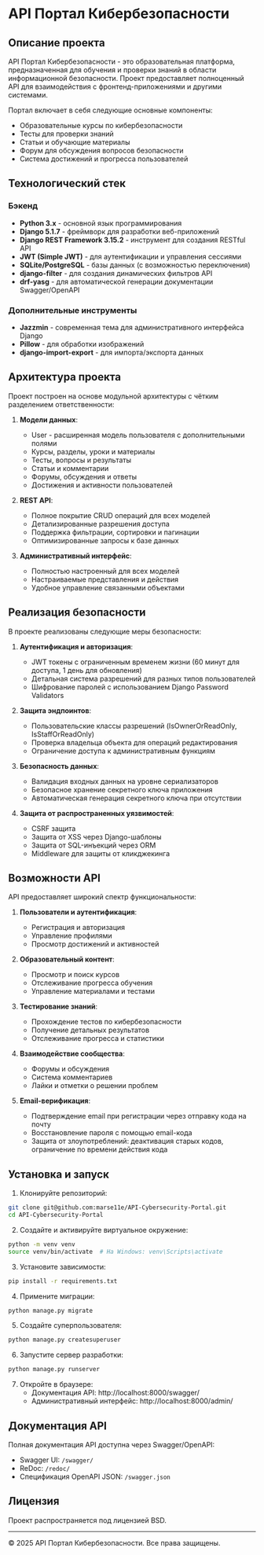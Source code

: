 # API Портал Кибербезопасности

## Описание проекта

API Портал Кибербезопасности - это образовательная платформа, предназначенная для обучения и проверки знаний в области информационной безопасности. Проект предоставляет полноценный API для взаимодействия с фронтенд-приложениями и другими системами.

Портал включает в себя следующие основные компоненты:
- Образовательные курсы по кибербезопасности
- Тесты для проверки знаний
- Статьи и обучающие материалы
- Форум для обсуждения вопросов безопасности
- Система достижений и прогресса пользователей

## Технологический стек

### Бэкенд
- **Python 3.x** - основной язык программирования
- **Django 5.1.7** - фреймворк для разработки веб-приложений
- **Django REST Framework 3.15.2** - инструмент для создания RESTful API
- **JWT (Simple JWT)** - для аутентификации и управления сессиями
- **SQLite/PostgreSQL** - базы данных (с возможностью переключения)
- **django-filter** - для создания динамических фильтров API
- **drf-yasg** - для автоматической генерации документации Swagger/OpenAPI

### Дополнительные инструменты
- **Jazzmin** - современная тема для административного интерфейса Django
- **Pillow** - для обработки изображений
- **django-import-export** - для импорта/экспорта данных

## Архитектура проекта

Проект построен на основе модульной архитектуры с чётким разделением ответственности:

1. **Модели данных**:
   - User - расширенная модель пользователя с дополнительными полями
   - Курсы, разделы, уроки и материалы
   - Тесты, вопросы и результаты
   - Статьи и комментарии
   - Форумы, обсуждения и ответы
   - Достижения и активности пользователей

2. **REST API**:
   - Полное покрытие CRUD операций для всех моделей
   - Детализированные разрешения доступа
   - Поддержка фильтрации, сортировки и пагинации
   - Оптимизированные запросы к базе данных

3. **Административный интерфейс**:
   - Полностью настроенный для всех моделей
   - Настраиваемые представления и действия
   - Удобное управление связанными объектами

## Реализация безопасности

В проекте реализованы следующие меры безопасности:

1. **Аутентификация и авторизация**:
   - JWT токены с ограниченным временем жизни (60 минут для доступа, 1 день для обновления)
   - Детальная система разрешений для разных типов пользователей
   - Шифрование паролей с использованием Django Password Validators

2. **Защита эндпоинтов**:
   - Пользовательские классы разрешений (IsOwnerOrReadOnly, IsStaffOrReadOnly)
   - Проверка владельца объекта для операций редактирования
   - Ограничение доступа к административным функциям

3. **Безопасность данных**:
   - Валидация входных данных на уровне сериализаторов
   - Безопасное хранение секретного ключа приложения
   - Автоматическая генерация секретного ключа при отсутствии

4. **Защита от распространенных уязвимостей**:
   - CSRF защита
   - Защита от XSS через Django-шаблоны
   - Защита от SQL-инъекций через ORM
   - Middleware для защиты от кликджекинга

## Возможности API

API предоставляет широкий спектр функциональности:

1. **Пользователи и аутентификация**:
   - Регистрация и авторизация
   - Управление профилями
   - Просмотр достижений и активностей

2. **Образовательный контент**:
   - Просмотр и поиск курсов
   - Отслеживание прогресса обучения
   - Управление материалами и тестами

3. **Тестирование знаний**:
   - Прохождение тестов по кибербезопасности
   - Получение детальных результатов
   - Отслеживание прогресса и статистики

4. **Взаимодействие сообщества**:
   - Форумы и обсуждения
   - Система комментариев
   - Лайки и отметки о решении проблем

5. **Email-верификация**:
   - Подтверждение email при регистрации через отправку кода на почту
   - Восстановление пароля с помощью email-кода
   - Защита от злоупотреблений: деактивация старых кодов, ограничение по времени действия кода

## Установка и запуск

1. Клонируйте репозиторий:
```bash
git clone git@github.com:marse11e/API-Cybersecurity-Portal.git
cd API-Cybersecurity-Portal
```

2. Создайте и активируйте виртуальное окружение:
```bash
python -m venv venv
source venv/bin/activate  # На Windows: venv\Scripts\activate
```

3. Установите зависимости:
```bash
pip install -r requirements.txt
```

4. Примените миграции:
```bash
python manage.py migrate
```

5. Создайте суперпользователя:
```bash
python manage.py createsuperuser
```

6. Запустите сервер разработки:
```bash
python manage.py runserver
```

7. Откройте в браузере:
   - Документация API: http://localhost:8000/swagger/
   - Административный интерфейс: http://localhost:8000/admin/

## Документация API

Полная документация API доступна через Swagger/OpenAPI:
- Swagger UI: `/swagger/`
- ReDoc: `/redoc/`
- Спецификация OpenAPI JSON: `/swagger.json`

## Лицензия

Проект распространяется под лицензией BSD.

---

© 2025 API Портал Кибербезопасности. Все права защищены.
